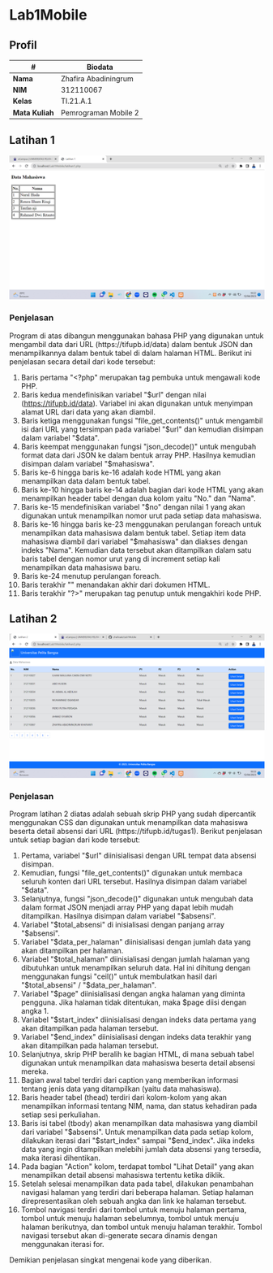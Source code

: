 # Lab1Mobile


## Profil
| #               | Biodata              |
| --------------- | -------------------- |
| **Nama**        | Zhafira Abadiningrum |
| **NIM**         | 312110067            |
| **Kelas**       | TI.21.A.1            |
| **Mata Kuliah** | Pemrograman Mobile 2 |

## Latihan 1

![Latihan 1](img/ss1.png)

### Penjelasan
<p>Program di atas dibangun menggunakan bahasa PHP yang digunakan untuk mengambil data dari URL (https://tifupb.id/data) dalam bentuk JSON dan menampilkannya dalam bentuk tabel di dalam halaman HTML. Berikut ini penjelasan secara detail dari kode tersebut:</p>

1. Baris pertama "<?php" merupakan tag pembuka untuk mengawali kode PHP.
2. Baris kedua mendefinisikan variabel "$url" dengan nilai (https://tifupb.id/data). Variabel ini akan digunakan untuk menyimpan alamat URL dari data yang akan diambil.
3. Baris ketiga menggunakan fungsi "file_get_contents()" untuk mengambil isi dari URL yang tersimpan pada variabel "$url" dan kemudian disimpan dalam variabel "$data".
4. Baris keempat menggunakan fungsi "json_decode()" untuk mengubah format data dari JSON ke dalam bentuk array PHP. Hasilnya kemudian disimpan dalam variabel "$mahasiswa".
5. Baris ke-6 hingga baris ke-16 adalah kode HTML yang akan menampilkan data dalam bentuk tabel.
6. Baris ke-10 hingga baris ke-14 adalah bagian dari kode HTML yang akan menampilkan header tabel dengan dua kolom yaitu "No." dan "Nama".
7. Baris ke-15 mendefinisikan variabel "$no" dengan nilai 1 yang akan digunakan untuk menampilkan nomor urut pada setiap data mahasiswa.
8. Baris ke-16 hingga baris ke-23 menggunakan perulangan foreach untuk menampilkan data mahasiswa dalam bentuk tabel. Setiap item data mahasiswa diambil dari variabel "$mahasiswa" dan diakses dengan indeks "Nama". Kemudian data tersebut akan ditampilkan dalam satu baris tabel dengan nomor urut yang di increment setiap kali menampilkan data mahasiswa baru.
9. Baris ke-24 menutup perulangan foreach.
10. Baris terakhir "</html>" menandakan akhir dari dokumen HTML.
11. Baris terakhir "?>" merupakan tag penutup untuk mengakhiri kode PHP.

## Latihan 2

![Latihan 2](img/ss2.png)

### Penjelasan
<p>Program latihan 2 diatas adalah sebuah skrip PHP yang sudah dipercantik menggunakan CSS dan digunakan untuk menampilkan data mahasiswa beserta detail absensi dari URL (https://tifupb.id/tugas1). Berikut penjelasan untuk setiap bagian dari kode tersebut:</p>

1. Pertama, variabel "$url" diinisialisasi dengan URL tempat data absensi disimpan.
2. Kemudian, fungsi "file_get_contents()" digunakan untuk membaca seluruh konten dari URL tersebut. Hasilnya disimpan dalam variabel "$data".
3. Selanjutnya, fungsi "json_decode()" digunakan untuk mengubah data dalam format JSON menjadi array PHP yang dapat lebih mudah ditampilkan. Hasilnya disimpan dalam variabel "$absensi".
4. Variabel "$total_absensi" di inisialisasi dengan panjang array "$absensi".
5. Variabel "$data_per_halaman" diinisialisasi dengan jumlah data yang akan ditampilkan per halaman.
6. Variabel "$total_halaman" diinisialisasi dengan jumlah halaman yang dibutuhkan untuk menampilkan seluruh data. Hal ini dihitung dengan menggunakan fungsi "ceil()" untuk membulatkan hasil dari "$total_absensi" / "$data_per_halaman".
7. Variabel "$page" diinisialisasi dengan angka halaman yang diminta pengguna. Jika halaman tidak ditentukan, maka $page diisi dengan angka 1.
8. Variabel "$start_index" diinisialisasi dengan indeks data pertama yang akan ditampilkan pada halaman tersebut.
9. Variabel "$end_index" diinisialisasi dengan indeks data terakhir yang akan ditampilkan pada halaman tersebut.
10. Selanjutnya, skrip PHP beralih ke bagian HTML, di mana sebuah tabel digunakan untuk menampilkan data mahasiswa beserta detail absensi mereka.
11. Bagian awal tabel terdiri dari caption yang memberikan informasi tentang jenis data yang ditampilkan (yaitu data mahasiswa).
12. Baris header tabel (thead) terdiri dari kolom-kolom yang akan menampilkan informasi tentang NIM, nama, dan status kehadiran pada setiap sesi perkuliahan.
13. Baris isi tabel (tbody) akan menampilkan data mahasiswa yang diambil dari variabel "$absensi". Untuk menampilkan data pada setiap kolom, dilakukan iterasi dari "$start_index" sampai "$end_index". Jika indeks data yang ingin ditampilkan melebihi jumlah data absensi yang tersedia, maka iterasi dihentikan.
14. Pada bagian "Action" kolom, terdapat tombol "Lihat Detail" yang akan menampilkan detail absensi mahasiswa tertentu ketika diklik.
15. Setelah selesai menampilkan data pada tabel, dilakukan penambahan navigasi halaman yang terdiri dari beberapa halaman. Setiap halaman direpresentasikan oleh sebuah angka dan link ke halaman tersebut.
16. Tombol navigasi terdiri dari tombol untuk menuju halaman pertama, tombol untuk menuju halaman sebelumnya, tombol untuk menuju halaman berikutnya, dan tombol untuk menuju halaman terakhir. Tombol navigasi tersebut akan di-generate secara dinamis dengan menggunakan iterasi for.

<p>Demikian penjelasan singkat mengenai kode yang diberikan.</p>

